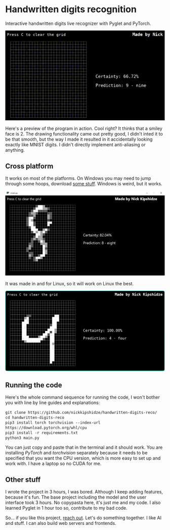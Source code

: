 # Handwritten digits recognition

Interactive handwritten digits live recognizer with Pyglet and PyTorch.

![GIF preview](./preview/digits.gif)

Here's a preview of the program in action. Cool right? It thinks that a smiley face is 2. The drawing functionality came out pretty good, I didn't inted it to be that smooth, but the way I made it resulted in it accidentally looking exactly like MNIST digits. I didn't directly implement anti-aliasing or anything.

## Cross platform

It works on most of the platforms. On Windows you may need to jump through some hoops, download [some stuff](https://www.microsoft.com/en-US/download/details.aspx?id=48145&lt). Windows is weird, but it works.

![Windows sucks](./preview/windows-10-1.png)

It was made in and for Linux, so it will work on Linux the best.

![Linux preview](./preview/arch-linux-1.png)

## Running the code

Here's the whole command sequence for running the code, I won't bother you with line by line guides and explanations:

```shell
git clone https://github.com/nickkipshidze/handwritten-digits-reco/
cd handwritten-digits-reco
pip3 install torch torchvision --index-url https://download.pytorch.org/whl/cpu
pip3 install -r requirements.txt
python3 main.py
```

You can just copy and paste that in the terminal and it should work. You are installing *PyTorch* and *torchvision* separately because it needs to be specified that you want the CPU version, which is more easy to set up and work with. I have a laptop so no CUDA for me.

## Other stuff

I wrote the project in 3 hours, I was bored. Although I keep adding features, because it's fun. The base project including the model and the user interface took 3 hours. No copypasta here, it's just me and my code. I also learned Pyglet in 1 hour too so, contribute to my bad code.

So... if you like this project, [reach out](mailto:kipshidze.nick@gmail.com). Let's do something together. I like AI and stuff. I can also build web servers and frontends.
